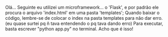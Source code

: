Olá...
Seguinte eu utilizei um microframework... o 'Flask', e por padrão ele procura o arquivo 'index.html' em uma pasta 'templates';
Quando baixar o código, lembre-se de colocar o index na pasta templates para não dar erro. (eu quase surtei pq ñ tava entendendo o pq tava dando erro)
Para executar, basta escrever "python app.py" no terminal.
Acho que é isso!
